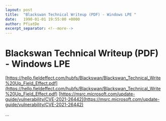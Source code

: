 ```yaml
---
layout: post
title:  "Blackswan Technical Writeup (PDF) - Windows LPE "
date:   1990-01-01 19:55:00 +0000
author: PfiatDe
excerpt_separator: <!--more-->
---
```


# Blackswan Technical Writeup (PDF) - Windows LPE 
[https://hello.fieldeffect.com/hubfs/Blackswan/Blackswan_Technical_Write%20Up_Field_Effect.pdf](https://hello.fieldeffect.com/hubfs/Blackswan/Blackswan_Technical_Write%20Up_Field_Effect.pdf)
[https://msrc.microsoft.com/update-guide/vulnerability/CVE-2021-26442](https://msrc.microsoft.com/update-guide/vulnerability/CVE-2021-26442)

...
<!--more-->
